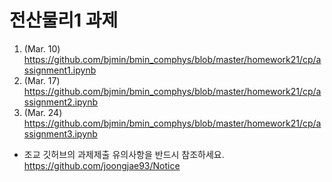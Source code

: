 
# 전산물리1 과제

1. (Mar. 10) https://github.com/bjmin/bmin_comphys/blob/master/homework21/cp/assignment1.ipynb
2. (Mar. 17) https://github.com/bjmin/bmin_comphys/blob/master/homework21/cp/assignment2.ipynb
3. (Mar. 24) https://github.com/bjmin/bmin_comphys/blob/master/homework21/cp/assignment3.ipynb


* 조교 깃허브의 과제제출 유의사항을 반드시 참조하세요.  https://github.com/joongjae93/Notice
